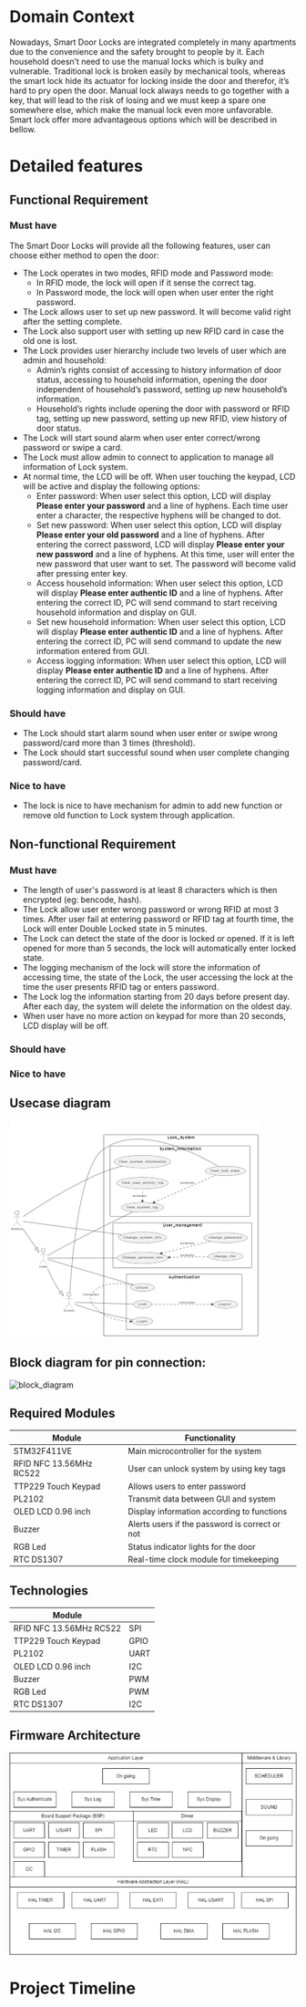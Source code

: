 # Domain Context
Nowadays, Smart Door Locks are integrated completely in many apartments due to the convenience and the safety brought to people by it. Each household doesn’t need to use the manual locks which is bulky and vulnerable. Traditional lock is broken easily by mechanical tools, whereas the smart lock hide its actuator for locking inside the door and therefor, it’s hard to pry open the door. Manual lock always needs to go together with a key, that will lead to the risk of losing and we must keep a spare one somewhere else, which make the manual lock even more unfavorable. Smart lock offer more advantageous options which will be described in bellow.

# Detailed features

## Functional Requirement
### Must have
The Smart Door Locks will provide all the following features, user can choose either method to open the door:
- The Lock operates in two modes, RFID mode and Password mode:
    + In RFID mode, the lock will open if it sense the correct tag. 
    + In Password mode, the lock will open when user enter the right password. 
- The Lock allows user to set up new password. It will become valid right after the setting complete. 
- The Lock also support user with setting up new RFID card in case the old one is lost.
- The Lock provides user hierarchy include two levels of user which are admin and household:
    + Admin’s rights consist of accessing to history information of door status, accessing to household information, opening the door independent of household’s password, setting up new household’s information. 
    + Household’s rights include opening the door with password or RFID tag, setting up new password, setting up new RFID, view history of door status.
- The Lock will start sound alarm when user enter correct/wrong password or swipe a card. 
- The Lock must allow admin to connect to application to manage all information of Lock system.
- At normal time, the LCD will be off. When user touching the keypad, LCD will be active and display the following options:
    + Enter password:
    When user select this option, LCD will display **Please enter your password** and a line of hyphens. Each time user enter a character, the respective hyphens will be changed to dot.
    + Set new password:
    When user select this option, LCD will display **Please enter your old password** and a line of hyphens. After entering the correct password, LCD will display **Please enter your new password** and a line of hyphens. At this time, user will enter the new password that user want to set. The password will become valid after pressing enter key.
    + Access household information:
    When user select this option, LCD will display **Please enter authentic ID** and a line of hyphens. After entering the correct ID, PC will send command to start receiving household information and display on GUI.
    + Set new household information:
    When user select this option, LCD will display **Please enter authentic ID** and a line of hyphens. After entering the correct ID, PC will send command to update the new information entered from GUI.
    + Access logging information:
    When user select this option, LCD will display **Please enter authentic ID** and a line of hyphens. After entering the correct ID, PC will send command to start receiving logging information and display on GUI.

### Should have
- The Lock should start alarm sound when user enter or swipe wrong password/card more than 3 times (threshold).
- The Lock should start successful sound when user complete changing password/card.

### Nice to have 
- The lock is nice to have mechanism for admin to add new function or remove old function to Lock system through application. 

## Non-functional Requirement

### Must have
- The length of user's password is at least 8 characters which is then encrypted (eg: bencode, hash).
- The Lock allow user enter wrong password or wrong RFID at most 3 times. After user fail at entering password or RFID tag at fourth time, the Lock will enter Double Locked state in 5 minutes.
- The Lock can detect the state of the door is locked or opened. If it is left opened for more than 5 seconds, the lock will automatically enter locked state.
- The logging mechanism of the lock will store the information of accessing time, the state of the Lock, the user accessing the lock at the time the user presents RFID tag or enters password.
- The Lock log the information starting from 20 days before present day. After each day, the system will delete the information on the oldest day.
- When user have no more action on keypad for more than 20 seconds, LCD display will be off.

### Should have


### Nice to have

## Usecase diagram
![use_case_full_function](use_case_full_function.png) 

## Block diagram for pin connection:
![block_diagram](schematic.png)

## Required Modules
| Module                   | Functionality                                     |
| -------------------------| ------------------------------------------------- |
| STM32F411VE              | Main microcontroller for the system               |
| RFID NFC 13.56MHz RC522  | User can unlock system by using key tags          |
| TTP229 Touch Keypad      | Allows users to enter password                    |
| PL2102                   | Transmit data between GUI and system              |
| OLED LCD 0.96 inch       | Display information according to functions        |
| Buzzer                   | Alerts users if the password is correct or not    |
| RGB Led                  | Status indicator lights for the door              |
| RTC DS1307               | Real-time clock module for timekeeping            |

## Technologies
| Module                   |        |
| -------------------------| -------|
| RFID NFC 13.56MHz RC522  | SPI    |
| TTP229 Touch Keypad      | GPIO   |
| PL2102                   | UART   |
| OLED LCD 0.96 inch       | I2C    |
| Buzzer                   | PWM    |
| RGB Led                  | PWM    |
| RTC DS1307               | I2C    |

## Firmware Architecture
![firmware architecture](Layer_Diagram.drawio.png) 

# Project Timeline 

<!-- add timeline here -->